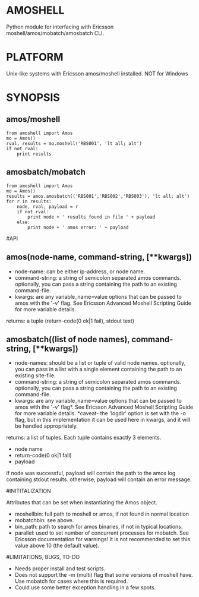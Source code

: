 # AMOSHELL

Python module for interfacing with Ericsson moshell/amos/mobatch/amosbatch CLI.

# PLATFORM

Unix-like systems with Ericsson amos/moshell installed. NOT for Windows

# SYNOPSIS
	
amos/moshell
------------
	from amoshell import Amos
	mo = Amos()
	rval, results = mo.moshell('RBS001', 'lt all; alt')
	if not rval:
		print results
		

amosbatch/mobatch
-----------------
	from amoshell import Amos
	mo = Amos()
	results = amos.amosbatch(('RBS001','RBS002','RBS003'), 'lt all; alt')
	for r in results:
		node, rval, payload = r
		if not rval:
			print node + ' results found in file ' + payload
		else:
			print node + ' amos error: ' + payload
			
#API

amos(node-name, command-string, [**kwargs])
-----------------
- node-name: can be either ip-address, or node name.
- command-string: a string of semicolon separated amos commands. optionally, you can pass a string containing the path to an existing command-file.
- kwargs: are any variable_name=value options that can be passed to amos with the '-v' flag. See Ericsson Advanced Moshell Scripting Guide for more variable details.
  
returns: a tuple (return-code(0 ok|1 fail), stdout text)
  
  
amosbatch((list of node names), command-string, [**kwargs])
-----------------  
- node-names: should be a list or tuple of valid node names. optionally, you can pass in a list with a single element containing the path to an existing site-file.
- command-string: a string of semicolon separated amos commands. optionally, you can pass a string containing the path to an existing command-file.
- kwargs: are any variable_name=value options that can be passed to amos with the '-v' flag*. See Ericsson Advanced Moshell Scripting Guide for more variable details.
  *caveat- the 'logdir' option is set with the -o flag, but in this implementation it can be used here in kwargs, and it will be handled appropriately.
 
returns: a list of tuples. Each tuple contains exactly 3 elements.
- node name
- return-code(0 ok|1 fail)
- payload 

If node was successful, payload will contain the path to the amos log containing stdout results. otherwise, payload will contain an error message.

  
#INITITALIZATION

Attributes that can be set when instantiating the Amos object.
- moshellbin: full path to moshell or amos, if not found in normal location
- mobatchbin: see above.
- bin_path: path to search for amos binaries, if not in typical locations.
- parallel: used to set number of concurrent processes for mobatch. See Ericsson documentation for warnings! It is not recommended to set this value above 10 (the default value).


#LIMITATIONS, BUGS, TO-DO

- Needs proper install and test scripts.
- Does not support the -m (multi) flag that some versions of moshell have. Use mobatch for cases where this is required.
- Could use some better exception handling in a few spots.

